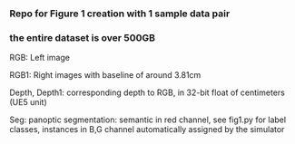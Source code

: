 
### Repo for Figure 1 creation with 1 sample data pair

### the entire dataset is over 500GB

RGB: Left image

RGB1: Right images with baseline of around 3.81cm

Depth, Depth1: corresponding depth to RGB, in 32-bit float of centimeters (UE5 unit)

Seg: panoptic segmentation: semantic in red channel, see fig1.py for label classes, instances in B,G channel automatically assigned by the simulator
